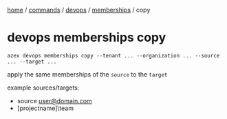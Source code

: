 [home](/readme.md) / [commands](../../../readme.md) / [devops](../../readme.md) / [memberships](../readme.md) / copy

# devops memberships copy

`azex devops memberships copy --tenant ... --organization ... --source ... --target ...`

apply the same memberships of the `source` to the `target`

example sources/targets:
- source user@domain.com
- [projectname]\team